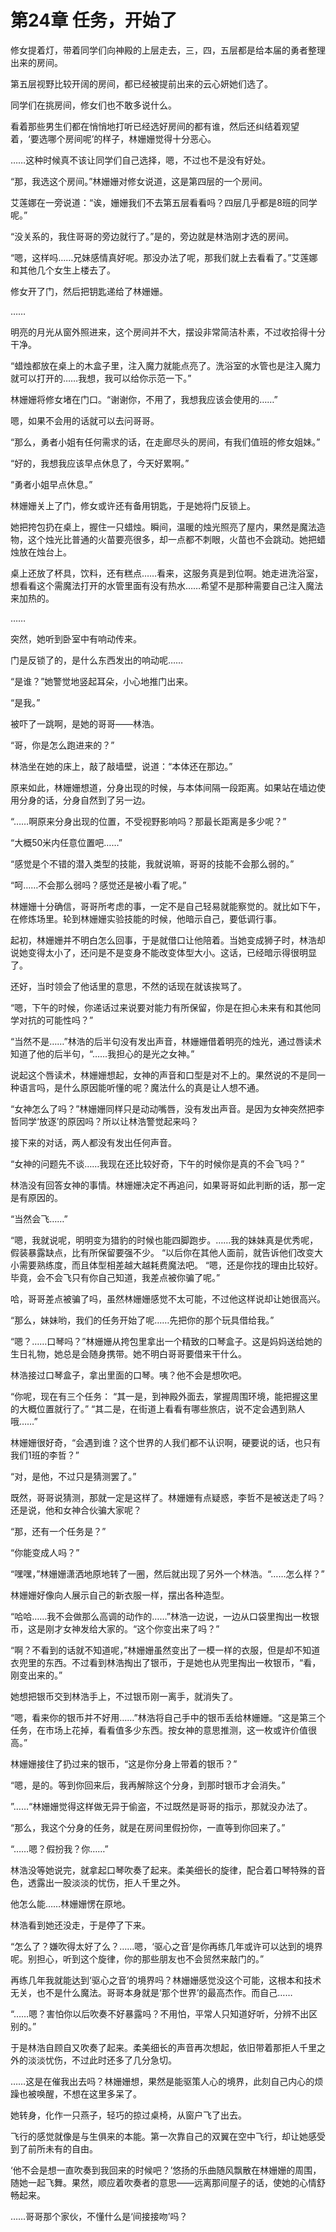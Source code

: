 # 第24章 任务，开始了

修女提着灯，带着同学们向神殿的上层走去，三，四，五层都是给本届的勇者整理出来的房间。

第五层视野比较开阔的房间，都已经被提前出来的云心妍她们选了。

同学们在挑房间，修女们也不敢多说什么。

看着那些男生们都在悄悄地打听已经选好房间的都有谁，然后还纠结着观望着，‘要选哪个房间呢’的样子，林姗姗觉得十分恶心。

……这种时候真不该让同学们自己选择，嗯，不过也不是没有好处。

“那，我选这个房间。”林姗姗对修女说道，这是第四层的一个房间。

艾莲娜在一旁说道：“诶，姗姗我们不去第五层看看吗？四层几乎都是8班的同学呢。”

“没关系的，我住哥哥的旁边就行了。”是的，旁边就是林浩刚才选的房间。

“嗯，这样吗……兄妹感情真好呢。那没办法了呢，那我们就上去看看了。”艾莲娜和其他几个女生上楼去了。

修女开了门，然后把钥匙递给了林姗姗。

……

明亮的月光从窗外照进来，这个房间并不大，摆设非常简洁朴素，不过收拾得十分干净。

“蜡烛都放在桌上的木盒子里，注入魔力就能点亮了。洗浴室的水管也是注入魔力就可以打开的……我想，我可以给你示范一下。”

林姗姗将修女堵在门口。“谢谢你，不用了，我想我应该会使用的……”

嗯，如果不会用的话就可以去问哥哥。

“那么，勇者小姐有任何需求的话，在走廊尽头的房间，有我们值班的修女姐妹。”

“好的，我想我应该早点休息了，今天好累啊。”

“勇者小姐早点休息。”

林姗姗关上了门，修女或许还有备用钥匙，于是她将门反锁上。

她把挎包扔在桌上，握住一只蜡烛。瞬间，温暖的烛光照亮了屋内，果然是魔法造物，这个烛光比普通的火苗要亮很多，却一点都不刺眼，火苗也不会跳动。她把蜡烛放在烛台上。

桌上还放了杯具，饮料，还有糕点……看来，这服务真是到位啊。她走进洗浴室，想看看这个需魔法打开的水管里面有没有热水……希望不是那种需要自己注入魔法来加热的。

……

突然，她听到卧室中有响动传来。

门是反锁了的，是什么东西发出的响动呢……

“是谁？”她警觉地竖起耳朵，小心地推门出来。

“是我。”

被吓了一跳啊，是她的哥哥——林浩。

“哥，你是怎么跑进来的？”

林浩坐在她的床上，敲了敲墙壁，说道：“本体还在那边。”

原来如此，林姗姗想道，分身出现的时候，与本体间隔一段距离。如果站在墙边使用分身的话，分身自然到了另一边。

“……啊原来分身出现的位置，不受视野影响吗？那最长距离是多少呢？”

“大概50米内任意位置吧……”

“感觉是个不错的潜入类型的技能，我就说嘛，哥哥的技能不会那么弱的。”

“呵……不会那么弱吗？感觉还是被小看了呢。”

林姗姗十分确信，哥哥所考虑的事，一定不是自己轻易就能察觉的。就比如下午，在修炼场里。轮到林姗姗实验技能的时候，他暗示自己，要低调行事。

起初，林姗姗并不明白怎么回事，于是就借口让他陪着。当她变成狮子时，林浩却说她变得太小了，还问是不是变身不能改变体型大小。这话，已经暗示得很明显了。

还好，当时领会了他话里的意思，不然的话现在就该挨骂了。

“嗯，下午的时候，你递话过来说要对能力有所保留，你是在担心未来有和其他同学对抗的可能性吗？”

“当然不是……”林浩的后半句没有发出声音，林姗姗借着明亮的烛光，通过唇读术知道了他的后半句，“……我担心的是光之女神。”

说起这个唇读术，林姗姗想起，女神的声音和口型是对不上的。果然说的不是同一种语言吗，是什么原因能听懂的呢？魔法什么的真是让人想不通。

“女神怎么了吗？”林姗姗同样只是动动嘴唇，没有发出声音。是因为女神突然把李哲同学‘放逐’的原因吗？所以让林浩警觉起来吗？

接下来的对话，两人都没有发出任何声音。

“女神的问题先不谈……我现在还比较好奇，下午的时候你是真的不会飞吗？”

林浩没有回答女神的事情。林姗姗决定不再追问，如果哥哥如此判断的话，那一定是有原因的。

“当然会飞……”

“嗯，我就说呢，明明变为猎豹的时候也能四脚跑步。……我的妹妹真是优秀呢，假装暴露缺点，比有所保留要强不少。
“以后你在其他人面前，就告诉他们改变大小需要熟练度，而且体型相差越大越耗费魔法吧。
“嗯，还是你找的理由比较好。毕竟，会不会飞只有你自己知道，我差点被你骗了呢。”

哈，哥哥差点被骗了吗，虽然林姗姗感觉不太可能，不过他这样说却让她很高兴。

“那么，妹妹哟，我们的任务开始了呢……先把你的那个玩具借给我。”

“嗯？……口琴吗？”林姗姗从挎包里拿出一个精致的口琴盒子。这是妈妈送给她的生日礼物，她总是会随身携带。她不明白哥哥要借来干什么。

林浩接过口琴盒子，拿出里面的口琴。咦？他不会是想吹吧。

“你呢，现在有三个任务：
“其一是，到神殿外面去，掌握周围环境，能把握这里的大概位置就行了。”
“其二是，在街道上看看有哪些旅店，说不定会遇到熟人哦……”

林姗姗很好奇，“会遇到谁？这个世界的人我们都不认识啊，硬要说的话，也只有我们1班的李哲？”

“对，是他，不过只是猜测罢了。”

既然，哥哥说猜测，那就一定是这样了。林姗姗有点疑惑，李哲不是被送走了吗？还是说，他和女神合伙骗大家呢？

“那，还有一个任务是？”

“你能变成人吗？”

“嘿嘿，”林姗姗潇洒地原地转了一圈，然后就出现了另外一个林浩。“……怎么样？”

林姗姗好像向人展示自己的新衣服一样，摆出各种造型。

“哈哈……我不会做那么高调的动作的……”林浩一边说，一边从口袋里掏出一枚银币，这是刚才女神发给大家的。“这个你变出来了吗？”

“啊？不看到的话就不知道呢，”林姗姗虽然变出了一模一样的衣服，但是却不知道衣兜里的东西。不过看到林浩掏出了银币，于是她也从兜里掏出一枚银币，“看，刚变出来的。”

她想把银币交到林浩手上，不过银币刚一离手，就消失了。

“嗯，看来你的银币并不好用……”林浩将自己手中的银币丢给林姗姗。“这是第三个任务，在市场上花掉，看看值多少东西。按女神的意思推测，这一枚或许价值很高。”

林姗姗接住了扔过来的银币，“这是你分身上带着的银币？”

“嗯，是的。等到你回来后，我再解除这个分身，到那时银币才会消失。”

”……“林姗姗觉得这样做无异于偷盗，不过既然是哥哥的指示，那就没办法了。

“那么，我这个分身的任务，就是在房间里假扮你，一直等到你回来了。”

“……嗯？假扮我？你……”

林浩没等她说完，就拿起口琴吹奏了起来。柔美细长的旋律，配合着口琴特殊的音色，透露出一股淡淡的忧伤，拒人千里之外。

他怎么能……林姗姗愣在原地。

林浩看到她还没走，于是停了下来。

“怎么了？嫌吹得太好了么？……嗯，‘驱心之音’是你再练几年或许可以达到的境界呢。别担心，听到这个旋律，你的那些朋友也不会贸然来敲门的。”

再练几年我就能达到‘驱心之音’的境界吗？林姗姗感觉没这个可能，这根本和技术无关，也不是什么魔法。哥哥本身就是‘那个世界’的最高杰作。而自己……

“……嗯？害怕你以后吹奏不好暴露吗？不用怕，平常人只知道好听，分辨不出区别的。”

于是林浩自顾自又吹奏了起来。柔美细长的声音再次想起，依旧带着那拒人千里之外的淡淡忧伤，不过此时还多了几分急切。

……这是在催我出去吗？林姗姗想，果然是能驱策人心的境界，此刻自己内心的烦躁也被唤醒，不想在这里多呆了。

她转身，化作一只燕子，轻巧的掠过桌椅，从窗户飞了出去。

飞行的感觉就像是与生俱来的本能。第一次靠自己的双翼在空中飞行，却让她感受到了前所未有的自由。

‘他不会是想一直吹奏到我回来的时候吧？’悠扬的乐曲随风飘散在林姗姗的周围，随她一起飞舞。果然，顺应着吹奏者的意思——远离那间屋子的话，使她的心情舒畅起来。

……哥哥那个家伙，不懂什么是‘间接接吻’吗？